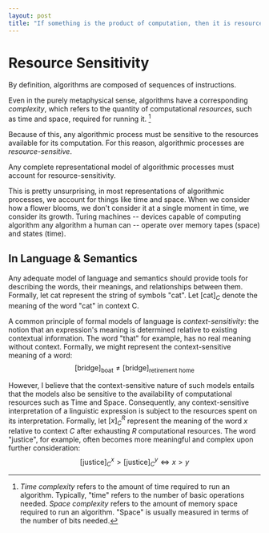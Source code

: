 ```yaml
---
layout: post
title: "If something is the product of computation, then it is resource-sensitive."
---
```


# Resource Sensitivity

By definition, algorithms are composed of sequences of instructions.

Even in the purely metaphysical sense, algorithms have a corresponding *complexity*, which refers to the quantity of computational *resources*, such as time and space, required for running it. [^1]

Because of this, any algorithmic process must be sensitive to the resources available for its computation. For this reason, algorithmic processes are *resource-sensitive*.

Any complete representational model of algorithmic processes must account for resource-sensitivity.

This is pretty unsurprising, in most representations of algorithmic processes, we account for things like time and space. When we consider how a flower blooms, we don't consider it at a single moment in time, we consider its growth. Turing machines -- devices capable of computing algorithm any algorithm a human can -- operate over memory tapes (space) and states (time).

## In Language & Semantics

Any adequate model of language and semantics should provide tools for describing the words, their meanings, and relationships between them. Formally, let $\text{cat}$ represent the string of symbols "cat". Let $[\text{cat}]_C$ denote the meaning of the word "cat" in context C.

A common principle of formal models of language is *context-sensitivity*: the notion that an expression's meaning is determined relative to existing contextual information. The word "that" for example, has no real meaning without context. Formally, we might represent the context-sensitive meaning of a word:
$$
[\text{bridge}]_{\text{boat}} \neq [\text{bridge}]_{\text{retirement home}}
$$

However, I believe that the context-sensitive nature of such models entails that the models also be sensitive to the availability of computational resources such as Time and Space. Consequently, any context-sensitive interpretation of a linguistic expression is subject to the resources spent on its interpretation.  Formally, let $[x]^{R}_{C}$ represent the meaning of the word $x$ relative to context $C$ after exhausting $R$ computational resources. The word "justice", for example, often becomes more meaningful and complex upon further consideration:
$$
[\text{justice}]^x_C > [\text{justice}]^y_C \iff x > y
$$


[^1]: *Time complexity* refers to the amount of time required to run an algorithm. Typically, "time" refers to the number of basic operations needed. *Space complexity* refers to the amount of memory space required to run an algorithm. "Space" is usually measured in terms of the number of bits needed.